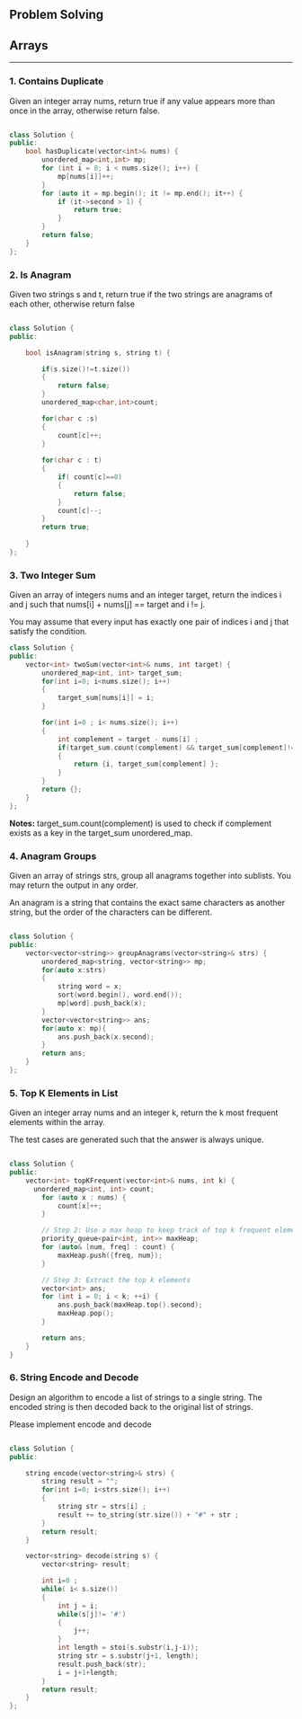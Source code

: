 

## Problem Solving

## Arrays
---

### 1. Contains Duplicate

Given an integer array nums, return true if any value appears more than once in the array, otherwise return false.

```cpp

class Solution {
public:
    bool hasDuplicate(vector<int>& nums) {
        unordered_map<int,int> mp;
        for (int i = 0; i < nums.size(); i++) {
            mp[nums[i]]++;
        }
        for (auto it = mp.begin(); it != mp.end(); it++) {
            if (it->second > 1) {
                return true;
            }
        }
        return false;
    }
};

```

### 2. Is Anagram 

 Given two strings s and t, return true if the two strings are anagrams of each other, otherwise return false

```cpp

class Solution {
public:

    bool isAnagram(string s, string t) {

        if(s.size()!=t.size())
        {
            return false;
        }
        unordered_map<char,int>count;

        for(char c :s)
        {
            count[c]++;
        }
        
        for(char c : t)
        {
            if( count[c]==0)
            {
                return false;
            }
            count[c]--;
        }
        return true;
        
    }
};

```

### 3. Two Integer Sum

Given an array of integers nums and an integer target, return the indices i and j such that nums[i] + nums[j] == target and i != j.

You may assume that every input has exactly one pair of indices i and j that satisfy the condition.

```cpp
class Solution {
public:
    vector<int> twoSum(vector<int>& nums, int target) {
        unordered_map<int, int> target_sum;
        for(int i=0; i<nums.size(); i++)
        {
            target_sum[nums[i]] = i;
        }

        for(int i=0 ; i< nums.size(); i++)
        {
            int complement = target - nums[i] ;
            if(target_sum.count(complement) && target_sum[complement]!=i)
            {
                return {i, target_sum[complement] };
            }
        }
        return {};
    }
};

```

**Notes:**  target_sum.count(complement) is used to check if complement exists as a key in the target_sum unordered_map.


### 4. Anagram Groups

Given an array of strings strs, group all anagrams together into sublists. You may return the output in any order.

An anagram is a string that contains the exact same characters as another string, but the order of the characters can be different.

```cpp

class Solution {
public:
    vector<vector<string>> groupAnagrams(vector<string>& strs) {
        unordered_map<string, vector<string>> mp;
        for(auto x:strs)
        {
            string word = x;
            sort(word.begin(), word.end());
            mp[word].push_back(x);
        }
        vector<vector<string>> ans;
        for(auto x: mp){
            ans.push_back(x.second);
        }
        return ans;
    }
};

```

### 5. Top K Elements in List

Given an integer array nums and an integer k, return the k most frequent elements within the array.

The test cases are generated such that the answer is always unique.

```cpp

class Solution {
public:
    vector<int> topKFrequent(vector<int>& nums, int k) {
      unordered_map<int, int> count;
        for (auto x : nums) {
            count[x]++;
        }

        // Step 2: Use a max heap to keep track of top k frequent elements
        priority_queue<pair<int, int>> maxHeap;
        for (auto& [num, freq] : count) {
            maxHeap.push({freq, num});
        }

        // Step 3: Extract the top k elements
        vector<int> ans;
        for (int i = 0; i < k; ++i) {
            ans.push_back(maxHeap.top().second);
            maxHeap.pop();
        }

        return ans;
    }
}
```

### 6. String Encode and Decode

Design an algorithm to encode a list of strings to a single string. The encoded string is then decoded back to the original list of strings.

Please implement encode and decode

```cpp

class Solution {
public:

    string encode(vector<string>& strs) {
        string result = "";
        for(int i=0; i<strs.size(); i++)
        {
            string str = strs[i] ;
            result += to_string(str.size()) + "#" + str ;
        }
        return result;
    }

    vector<string> decode(string s) {
        vector<string> result;

        int i=0 ;
        while( i< s.size())
        {
            int j = i;
            while(s[j]!= '#')
            {
                j++;
            }
            int length = stoi(s.substr(i,j-i));
            string str = s.substr(j+1, length);
            result.push_back(str);
            i = j+1+length;
        }
        return result;
    }
};
```